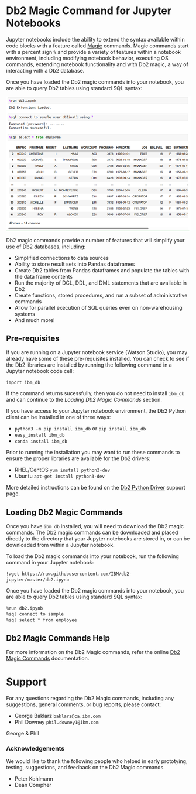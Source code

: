 # Db2 Magic Command for Jupyter Notebooks

Jupyter notebooks include the ability to extend the syntax available within code blocks with a feature called [Magic](https://ipython.readthedocs.io/en/stable/interactive/magics.html) commands. Magic commands start with a percent sign `%` and provide a variety of features within a notebook environment, including modifying notebook behavior, executing OS commands, extending notebook functionality and with Db2 magic, a way of interacting with a Db2 database.

Once you have loaded the Db2 magic commands into your notebook, you are able to query Db2 tables using standard SQL syntax:

![Intro Sample](docs/img/intro_sample.png)

Db2 magic commands provide a number of features that will simplify your use of Db2 databases, including:

- Simplified connections to data sources
- Ability to store result sets into Pandas dataframes
- Create Db2 tables from Pandas dataframes and populate the tables with the data frame contents
- Run the majority of DCL, DDL, and DML statements that are available in Db2
- Create functions, stored procedures, and run a subset of administrative commands
- Allow for parallel execution of SQL queries even on non-warehousing systems
- And much more!

## Pre-requisites

If you are running on a Jupyter notebook service (Watson Studio), you may already have some of these pre-requisites installed. You can check to see if the Db2 libraries are installed by running the following command in a Jupyter notebook code cell:
```
import ibm_db
```

If the command returns sucessfully, then you do not need to install `ibm_db` and can continue to the *Loading Db2 Magic Commands* section.

If you have access to your Jupyter notebook environment, the Db2 Python client can be installed in one of three ways:

- `python3 -m pip install ibm_db` or `pip install ibm_db`
- `easy_install ibm_db`
- `conda install ibm_db` 

Prior to running the installation you may want to run these commands to ensure the proper libraries are available for the Db2 drivers:

- RHEL/CentOS `yum install python3-dev`
- Ubuntu `apt-get install python3-dev`

More detailed instructions can be found on the [Db2 Python Driver](https://github.com/ibmdb/python-ibmdb#inst) support page.

## Loading Db2 Magic Commands

Once you have `ibm_db` installed, you will need to download the Db2 magic commands. The Db2 magic commands can be downloaded and placed directly to the directory that your Jupyter notebooks are stored in, or can be downloaded from within a Jupyter notebook.

To load the Db2 magic commands into your notebook, run the following command in your Jupyter notebook:
```
!wget https://raw.githubusercontent.com/IBM/db2-jupyter/master/db2.ipynb
```

Once you have loaded the Db2 magic commands into your notebook, you are able to query Db2 tables using standard SQL syntax:
```
%run db2.ipynb
%sql connect to sample
%sql select * from employee
```

## Db2 Magic Commands Help

For more information on the Db2 Magic commands, refer the online [Db2 Magic Commands](https://github.com/IBM/db2-jupyter) documentation.

# Support

For any questions regarding the Db2 Magic commands, including any suggestions, general comments, or bug reports, please contact:

* George Baklarz `baklarz@ca.ibm.com`
* Phil Downey `phil.downey1@ibm.com`

George & Phil

### Acknowledgements

We would like to thank the following people who helped in early prototying, testing, suggestions, and feedback on the Db2 Magic commands.

* Peter Kohlmann
* Dean Compher